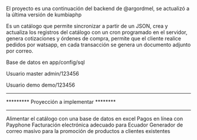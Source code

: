 El proyecto es una continuación del backend de @argordmel, se actualizó a la última versión de kumbiaphp

Es un catálogo que permite sincronizar a partir de un JSON, crea y actualiza los registros del catálogo con un cron programado en el servidor, genera cotizaciones y órdenes de compra, permite que el cliente realice pedidos por watsapp, en cada transacción se genera un documento adjunto por correo.


Base de datos en app/config/sql

Usuario master admin/123456 

Usuario demo demo/123456


*******************************************
********* Proyección a implementar ********
*******************************************
Alimentar el catálogo con una base de datos en excel
Pagos en línea con Payphone
Facturación electrónica adecuado para Ecuador
Generador de correo masivo para la promoción de productos a clientes existentes



